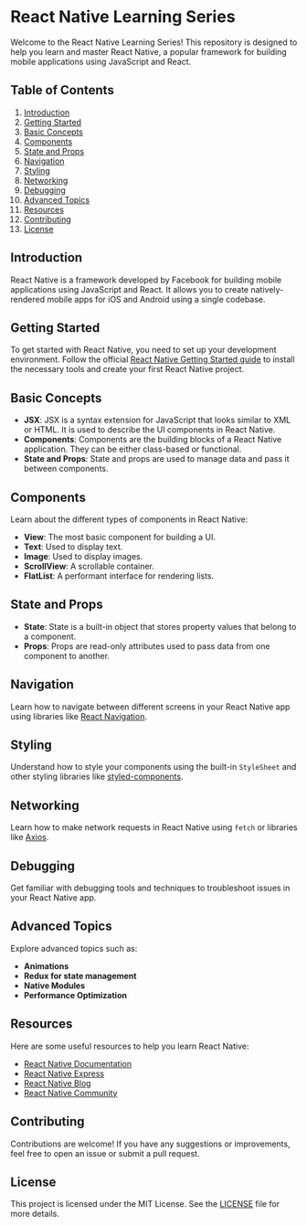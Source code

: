 # React Native Learning Series

Welcome to the React Native Learning Series! This repository is designed to help you learn and master React Native, a popular framework for building mobile applications using JavaScript and React.

## Table of Contents

1. [Introduction](#introduction)
2. [Getting Started](#getting-started)
3. [Basic Concepts](#basic-concepts)
4. [Components](#components)
5. [State and Props](#state-and-props)
6. [Navigation](#navigation)
7. [Styling](#styling)
8. [Networking](#networking)
9. [Debugging](#debugging)
10. [Advanced Topics](#advanced-topics)
11. [Resources](#resources)
12. [Contributing](#contributing)
13. [License](#license)

## Introduction

React Native is a framework developed by Facebook for building mobile applications using JavaScript and React. It allows you to create natively-rendered mobile apps for iOS and Android using a single codebase.

## Getting Started

To get started with React Native, you need to set up your development environment. Follow the official [React Native Getting Started guide](https://reactnative.dev/docs/getting-started) to install the necessary tools and create your first React Native project.

## Basic Concepts

- **JSX**: JSX is a syntax extension for JavaScript that looks similar to XML or HTML. It is used to describe the UI components in React Native.
- **Components**: Components are the building blocks of a React Native application. They can be either class-based or functional.
- **State and Props**: State and props are used to manage data and pass it between components.

## Components

Learn about the different types of components in React Native:

- **View**: The most basic component for building a UI.
- **Text**: Used to display text.
- **Image**: Used to display images.
- **ScrollView**: A scrollable container.
- **FlatList**: A performant interface for rendering lists.

## State and Props

- **State**: State is a built-in object that stores property values that belong to a component.
- **Props**: Props are read-only attributes used to pass data from one component to another.

## Navigation

Learn how to navigate between different screens in your React Native app using libraries like [React Navigation](https://reactnavigation.org/).

## Styling

Understand how to style your components using the built-in `StyleSheet` and other styling libraries like [styled-components](https://styled-components.com/).

## Networking

Learn how to make network requests in React Native using `fetch` or libraries like [Axios](https://axios-http.com/).

## Debugging

Get familiar with debugging tools and techniques to troubleshoot issues in your React Native app.

## Advanced Topics

Explore advanced topics such as:

- **Animations**
- **Redux for state management**
- **Native Modules**
- **Performance Optimization**

## Resources

Here are some useful resources to help you learn React Native:

- [React Native Documentation](https://reactnative.dev/docs/getting-started)
- [React Native Express](https://www.reactnative.express/)
- [React Native Blog](https://reactnative.dev/blog/)
- [React Native Community](https://github.com/react-native-community)

## Contributing

Contributions are welcome! If you have any suggestions or improvements, feel free to open an issue or submit a pull request.

## License

This project is licensed under the MIT License. See the [LICENSE](LICENSE) file for more details.